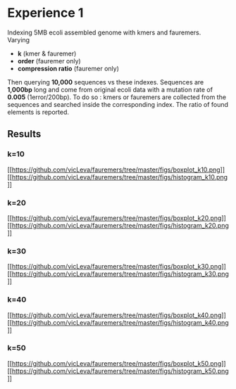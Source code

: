# Experience 1 

Indexing 5MB ecoli assembled genome with kmers and fauremers.  
Varying
  + **k** (kmer & fauremer)
  + **order** (fauremer only)
  + **compression ratio** (fauremer only)

Then querying **10,000** sequences vs these indexes. Sequences are **1,000bp** long and come from original ecoli data with a mutation rate of **0.005** (1error/200bp).
To do so : kmers or fauremers are collected from the sequences and searched inside the corresponding index. The ratio of found elements is reported.

## Results

### k=10

[[https://github.com/vicLeva/fauremers/tree/master/figs/boxplot_k10.png]]
[[https://github.com/vicLeva/fauremers/tree/master/figs/histogram_k10.png]]

### k=20

[[https://github.com/vicLeva/fauremers/tree/master/figs/boxplot_k20.png]]
[[https://github.com/vicLeva/fauremers/tree/master/figs/histogram_k20.png]]

### k=30

[[https://github.com/vicLeva/fauremers/tree/master/figs/boxplot_k30.png]]
[[https://github.com/vicLeva/fauremers/tree/master/figs/histogram_k30.png]]

### k=40

[[https://github.com/vicLeva/fauremers/tree/master/figs/boxplot_k40.png]]
[[https://github.com/vicLeva/fauremers/tree/master/figs/histogram_k40.png]]

### k=50

[[https://github.com/vicLeva/fauremers/tree/master/figs/boxplot_k50.png]]
[[https://github.com/vicLeva/fauremers/tree/master/figs/histogram_k50.png]]
